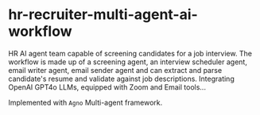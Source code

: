 # hr-recruiter-multi-agent-ai-workflow
HR AI agent team capable of screening candidates for a job interview. The workflow is made up of a screening agent, an interview scheduler agent, email writer agent, email sender agent and can extract and parse candidate's resume and validate against job descriptions. Integrating OpenAI GPT4o LLMs, equipped with Zoom and Email tools...

Implemented with `Agno` Multi-agent framework.
